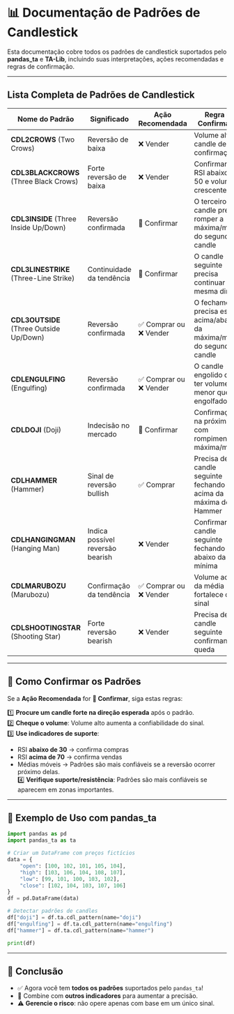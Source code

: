 # 📊 Documentação de Padrões de Candlestick

Esta documentação cobre todos os padrões de candlestick suportados pelo **pandas_ta** e **TA-Lib**, incluindo suas interpretações, ações recomendadas e regras de confirmação.

---

## **Lista Completa de Padrões de Candlestick**

| **Nome do Padrão**                      | **Significado**                     | **Ação Recomendada** | **Regra de Confirmação** |
|----------------------------------------|---------------------------------|----------------------|--------------------------|
| **CDL2CROWS** (Two Crows)             | Reversão de baixa             | ❌ Vender            | Volume alto no candle de confirmação |
| **CDL3BLACKCROWS** (Three Black Crows)| Forte reversão de baixa       | ❌ Vender            | Confirmar com RSI abaixo de 50 e volume crescente |
| **CDL3INSIDE** (Three Inside Up/Down) | Reversão confirmada           | 🔄 Confirmar         | O terceiro candle precisa romper a máxima/mínima do segundo candle |
| **CDL3LINESTRIKE** (Three-Line Strike)| Continuidade da tendência      | 🔄 Confirmar         | O candle seguinte precisa continuar na mesma direção |
| **CDL3OUTSIDE** (Three Outside Up/Down)| Reversão confirmada          | ✅ Comprar ou ❌ Vender | O fechamento precisa estar acima/abaixo da máxima/mínima do segundo candle |
| **CDLENGULFING** (Engulfing)          | Reversão confirmada           | ✅ Comprar ou ❌ Vender | O candle engolido deve ter volume menor que o engolfador |
| **CDLDOJI** (Doji)                    | Indecisão no mercado         | 🔄 Confirmar         | Confirmação na próxima vela com rompimento da máxima/mínima |
| **CDLHAMMER** (Hammer)                | Sinal de reversão bullish     | ✅ Comprar           | Precisa de candle seguinte fechando acima da máxima do Hammer |
| **CDLHANGINGMAN** (Hanging Man)       | Indica possível reversão bearish | ❌ Vender            | Confirmar com candle seguinte fechando abaixo da mínima |
| **CDLMARUBOZU** (Marubozu)            | Confirmação da tendência    | ✅ Comprar ou ❌ Vender | Volume acima da média fortalece o sinal |
| **CDLSHOOTINGSTAR** (Shooting Star)   | Forte reversão bearish        | ❌ Vender            | Precisa de candle seguinte confirmando queda |

---

## 📌 **Como Confirmar os Padrões**
Se a **Ação Recomendada** for **🔄 Confirmar**, siga estas regras:

1️⃣ **Procure um candle forte na direção esperada** após o padrão.  
2️⃣ **Cheque o volume**: Volume alto aumenta a confiabilidade do sinal.  
3️⃣ **Use indicadores de suporte**:
   - RSI **abaixo de 30** → confirma compras  
   - RSI **acima de 70** → confirma vendas  
   - Médias móveis → Padrões são mais confiáveis se a reversão ocorrer próximo delas.  
4️⃣ **Verifique suporte/resistência**: Padrões são mais confiáveis se aparecem em zonas importantes.  

---

## 📌 **Exemplo de Uso com pandas_ta**

```python
import pandas as pd
import pandas_ta as ta

# Criar um DataFrame com preços fictícios
data = {
    "open": [100, 102, 101, 105, 104],
    "high": [103, 106, 104, 108, 107],
    "low": [99, 101, 100, 103, 102],
    "close": [102, 104, 103, 107, 106]
}
df = pd.DataFrame(data)

# Detectar padrões de candles
df["doji"] = df.ta.cdl_pattern(name="doji")
df["engulfing"] = df.ta.cdl_pattern(name="engulfing")
df["hammer"] = df.ta.cdl_pattern(name="hammer")

print(df)
```

---

## 📢 **Conclusão**
- ✅ Agora você tem **todos os padrões** suportados pelo `pandas_ta`!  
- 🚀 Combine com **outros indicadores** para aumentar a precisão.  
- ⚠ **Gerencie o risco**: não opere apenas com base em um único sinal.  


